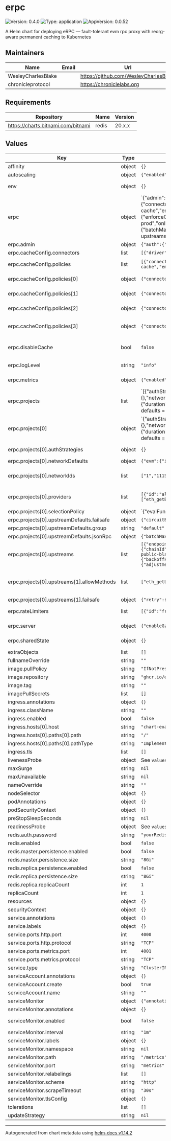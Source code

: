 # erpc

![Version: 0.4.0](https://img.shields.io/badge/Version-0.4.0-informational?style=flat-square) ![Type: application](https://img.shields.io/badge/Type-application-informational?style=flat-square) ![AppVersion: 0.0.52](https://img.shields.io/badge/AppVersion-0.0.52-informational?style=flat-square)

A Helm chart for deploying eRPC — fault-tolerant evm rpc proxy with reorg-aware permanent caching to Kubernetes

## Maintainers

| Name | Email | Url |
| ---- | ------ | --- |
| WesleyCharlesBlake |  | <https://github.com/WesleyCharlesBlake> |
| chronicleprotocol |  | <https://chroniclelabs.org> |

## Requirements

| Repository | Name | Version |
|------------|------|---------|
| https://charts.bitnami.com/bitnami | redis | 20.x.x |

## Values

| Key | Type | Default | Description |
|-----|------|---------|-------------|
| affinity | object | `{}` |  |
| autoscaling | object | `{"enabled":false,"maxReplicas":100,"minReplicas":1,"targetCPUUtilizationPercentage":80}` | Enable autoscaling / HPA |
| env | object | `{}` | create env vars from secrets, eg RPC provider API keys (eg, Blast API, DRPC, Infura, Alchemy, etc. ) |
| erpc | object | `{"admin":{"auth":{"strategies":[{"secret":{"value":"mysecret"},"type":"secret"}]}},"cacheConfig":{"connectors":[{"driver":"memory","id":"memory-cache"}],"policies":[{"connector":"memory-cache","empty":"allow","finality":"finalized","maxItemSize":"10Mb","method":"*","minItemSize":"1Mb","network":"*","params":[],"ttl":0},{"connector":"memory-cache","empty":"ignore","finality":"unfinalized","method":"*","network":"*","ttl":"5s"},{"connector":"memory-cache","empty":"ignore","finality":"unknown","method":"*","network":"*","ttl":"10s"},{"connector":"memory-cache","empty":"ignore","finality":"realtime","method":"*","network":"*","ttl":"2s"}]},"disableCache":false,"logLevel":"info","metrics":{"enabled":true,"hostV4":"0.0.0.0","hostV6":"[::]","listenV4":true,"listenV6":false,"port":4001},"projects":[{"authStrategies":{},"id":"main","networkDefaults":{"evm":{"integrity":{"enforceGetLogsBlockRange":true,"enforceHighestBlock":true}},"failsafe":{"hedge":{"maxCount":3,"quantile":0.99},"retry":{"backoffFactor":1.5,"backoffMaxDelay":"1s","delay":"100ms","jitter":"0ms","maxAttempts":3},"timeout":{"duration":"30s"}}},"networkFailsafe":{},"networkIds":["1","11155111"],"providers":[{"id":"alchemy-prod","onlyNetworks":["evm:1","evm:137"],"overrides":{"evm:*":{"allowMethods":["eth_getLogs"],"failsafe":{"hedge":{"maxCount":3,"quantile":0.99},"retry":{"backoffFactor":1.5,"backoffMaxDelay":"1s","delay":"100ms","jitter":"0ms","maxAttempts":3},"timeout":{"duration":"30s"}},"ignoreMethods":["eth_getBlockByNumber"],"jsonRpc":{"batchMaxSize":20,"batchMaxWait":"30ms","supportsBatch":true},"rateLimitBudget":"freemium"}},"settings":{"apiKey":"xxxxx"},"upstreamIdTemplate":"some-name","vendor":"alchemy"}],"selectionPolicy":{"evalFunction":"(upstreams, method) => {\n\n  const defaults = upstreams.filter(u => u.config.group !== 'fallback')\n  const fallbacks = upstreams.filter(u => u.config.group === 'fallback')\n\n  // Maximum allowed error rate.\n  const maxErrorRate = parseFloat(process.env.ROUTING_POLICY_MAX_ERROR_RATE || '0.7')\n\n  // Maximum allowed block head lag.\n  const maxBlockHeadLag = parseFloat(process.env.ROUTING_POLICY_MAX_BLOCK_HEAD_LAG || '10')\n\n  // Minimum number of healthy upstreams that must be included in default group.\n  const minHealthyThreshold = parseInt(process.env.ROUTING_POLICY_MIN_HEALTHY_THRESHOLD || '1')\n\n  // Filter upstreams that are healthy based on error rate and block head lag.\n  const healthyOnes = defaults.filter(\n    u => u.metrics.errorRate < maxErrorRate && u.metrics.blockHeadLag < maxBlockHeadLag\n  )\n\n  // If there are enough healthy upstreams, return them.\n  if (healthyOnes.length >= minHealthyThreshold) {\n    return healthyOnes\n  }\n\n  // The reason all upstreams are returned is to be less harsh and still consider default nodes (in case they have intermittent issues)\n  // Order of upstreams does not matter as that will be decided by the upstream scoring mechanism\n  return upstreams\n}\n","evalInterval":"1m","evalPerMethod":false,"resampleCount":100,"resampleExcluded":false,"resampleInterval":"5m"},"upstreamDefaults":{"allowMethods":["eth_getLogs"],"failsafe":{"circuitBreaker":{"failureThresholdCapacity":200,"failureThresholdCount":160,"halfOpenAfter":"5m","successThresholdCapacity":3,"successThresholdCount":3},"retry":{"backoffFactor":1.5,"backoffMaxDelay":"5s","delay":"300ms","jitter":"100ms","maxAttempts":3},"timeout":{"duration":"15s"}},"group":"default","ignoreMethods":["eth_traceTransaction","alchemy_*"],"jsonRpc":{"batchMaxSize":10,"batchMaxWait":"50ms","supportsBatch":true}},"upstreams":[{"endpoint":"https://eth-mainnet.public.blastapi.io","evm":{"chainId":1,"getLogsAutoSplittingRangeThreshold":10000,"getLogsMaxAllowedAddresses":10000,"getLogsMaxAllowedRange":10000,"getLogsMaxAllowedTopics":10000,"getLogsSplitOnError":false,"maxAvailableRecentBlocks":128,"nodeType":"full","statePollerDebounce":"5s","statePollerInterval":"30s"},"group":"fallback","id":"eth-public-blast","rateLimitBudget":"freemium"},{"allowMethods":["eth_getLogs"],"autoIgnoreUnsupportedMethods":true,"endpoint":"https://ethereum-sepolia-rpc.publicnode.com","evm":{"chainId":11155111},"failsafe":{"retry":{"backoffFactor":0.3,"backoffMaxDelay":"10s","delay":"1000ms","jitter":"500ms","maxAttempts":2},"timeout":{"duration":"15s"}},"headers":{"SomeHeader":"Bearer mytoken"},"id":"sep-public-node","ignoreMethods":["alchemy_*"],"jsonRpc":{"batchMaxSize":100,"batchMaxWait":"100ms","supportsBatch":true},"rateLimitAutoTune":{"adjustmentPeriod":"1m","decreaseFactor":0.9,"enabled":true,"errorRateThreshold":0.1,"increaseFactor":1.05,"maxBudget":10000,"minBudget":0},"rateLimitBudget":"freemium"}]}],"rateLimiters":[{"id":"freemium","rules":[{"maxCount":100,"method":"*","period":"1s"}]},{"id":"premium","rules":[{"maxCount":1000,"method":"*","period":"2s"}]}],"server":{"enableGzip":true,"httpHostV4":"0.0.0.0","httpHostV6":"[::]","httpPort":4000,"listenV4":true,"listenV6":false,"maxTimeout":"30s","readTimeout":"10s","tls":{"caFile":"/path/to/ca.pem","certFile":"/path/to/cert.pem","enabled":false,"insecureSkipVerify":false,"keyFile":"/path/to/key.pem"},"writeTimeout":"20s"},"sharedState":{}}` | eRPC configuration, ref: https://docs.erpc.cloud/config/example#full-config-example |
| erpc.admin | object | `{"auth":{"strategies":[{"secret":{"value":"mysecret"},"type":"secret"}]}}` | If enabled, the admin API will be enabled ref: |
| erpc.cacheConfig.connectors | list | `[{"driver":"memory","id":"memory-cache"}]` | can provide multiple connectors |
| erpc.cacheConfig.policies | list | `[{"connector":"memory-cache","empty":"allow","finality":"finalized","maxItemSize":"10Mb","method":"*","minItemSize":"1Mb","network":"*","params":[],"ttl":0},{"connector":"memory-cache","empty":"ignore","finality":"unfinalized","method":"*","network":"*","ttl":"5s"},{"connector":"memory-cache","empty":"ignore","finality":"unknown","method":"*","network":"*","ttl":"10s"},{"connector":"memory-cache","empty":"ignore","finality":"realtime","method":"*","network":"*","ttl":"2s"}]` | can provide multiple policies to work with all connectors configured |
| erpc.cacheConfig.policies[0] | object | `{"connector":"memory-cache","empty":"allow","finality":"finalized","maxItemSize":"10Mb","method":"*","minItemSize":"1Mb","network":"*","params":[],"ttl":0}` | Example: Cache all methods with finalized data including empty responses |
| erpc.cacheConfig.policies[1] | object | `{"connector":"memory-cache","empty":"ignore","finality":"unfinalized","method":"*","network":"*","ttl":"5s"}` | Example: Cache unfinalized data only for 5 seconds (getLogs of a recent block) except empty responses |
| erpc.cacheConfig.policies[2] | object | `{"connector":"memory-cache","empty":"ignore","finality":"unknown","method":"*","network":"*","ttl":"10s"}` | Example: Cache unknown finalization data (eth_trace*) only for 10 seconds |
| erpc.cacheConfig.policies[3] | object | `{"connector":"memory-cache","empty":"ignore","finality":"realtime","method":"*","network":"*","ttl":"2s"}` | Example: Cache realtime data only for 2 seconds (eth_blockNumber, eth_gasPrice, etc) to reduce costs yet fresh enough data |
| erpc.disableCache | bool | `false` | provides a DB backend for caching. must be one of `memory`, `redis`, or `postgresql`. ref: https://docs.erpc.cloud/config/database/drivers |
| erpc.logLevel | string | `"info"` | Log level for eRPC. Must be one of `debug`, `info`, `warn`, `error`, `fatal`, or `panic`. |
| erpc.metrics | object | `{"enabled":true,"hostV4":"0.0.0.0","hostV6":"[::]","listenV4":true,"listenV6":false,"port":4001}` | eRPC Metrics configuration, ref: https://docs.erpc.cloud/config/example#full-config-example |
| erpc.projects | list | `[{"authStrategies":{},"id":"main","networkDefaults":{"evm":{"integrity":{"enforceGetLogsBlockRange":true,"enforceHighestBlock":true}},"failsafe":{"hedge":{"maxCount":3,"quantile":0.99},"retry":{"backoffFactor":1.5,"backoffMaxDelay":"1s","delay":"100ms","jitter":"0ms","maxAttempts":3},"timeout":{"duration":"30s"}}},"networkFailsafe":{},"networkIds":["1","11155111"],"providers":[{"id":"alchemy-prod","onlyNetworks":["evm:1","evm:137"],"overrides":{"evm:*":{"allowMethods":["eth_getLogs"],"failsafe":{"hedge":{"maxCount":3,"quantile":0.99},"retry":{"backoffFactor":1.5,"backoffMaxDelay":"1s","delay":"100ms","jitter":"0ms","maxAttempts":3},"timeout":{"duration":"30s"}},"ignoreMethods":["eth_getBlockByNumber"],"jsonRpc":{"batchMaxSize":20,"batchMaxWait":"30ms","supportsBatch":true},"rateLimitBudget":"freemium"}},"settings":{"apiKey":"xxxxx"},"upstreamIdTemplate":"some-name","vendor":"alchemy"}],"selectionPolicy":{"evalFunction":"(upstreams, method) => {\n\n  const defaults = upstreams.filter(u => u.config.group !== 'fallback')\n  const fallbacks = upstreams.filter(u => u.config.group === 'fallback')\n\n  // Maximum allowed error rate.\n  const maxErrorRate = parseFloat(process.env.ROUTING_POLICY_MAX_ERROR_RATE || '0.7')\n\n  // Maximum allowed block head lag.\n  const maxBlockHeadLag = parseFloat(process.env.ROUTING_POLICY_MAX_BLOCK_HEAD_LAG || '10')\n\n  // Minimum number of healthy upstreams that must be included in default group.\n  const minHealthyThreshold = parseInt(process.env.ROUTING_POLICY_MIN_HEALTHY_THRESHOLD || '1')\n\n  // Filter upstreams that are healthy based on error rate and block head lag.\n  const healthyOnes = defaults.filter(\n    u => u.metrics.errorRate < maxErrorRate && u.metrics.blockHeadLag < maxBlockHeadLag\n  )\n\n  // If there are enough healthy upstreams, return them.\n  if (healthyOnes.length >= minHealthyThreshold) {\n    return healthyOnes\n  }\n\n  // The reason all upstreams are returned is to be less harsh and still consider default nodes (in case they have intermittent issues)\n  // Order of upstreams does not matter as that will be decided by the upstream scoring mechanism\n  return upstreams\n}\n","evalInterval":"1m","evalPerMethod":false,"resampleCount":100,"resampleExcluded":false,"resampleInterval":"5m"},"upstreamDefaults":{"allowMethods":["eth_getLogs"],"failsafe":{"circuitBreaker":{"failureThresholdCapacity":200,"failureThresholdCount":160,"halfOpenAfter":"5m","successThresholdCapacity":3,"successThresholdCount":3},"retry":{"backoffFactor":1.5,"backoffMaxDelay":"5s","delay":"300ms","jitter":"100ms","maxAttempts":3},"timeout":{"duration":"15s"}},"group":"default","ignoreMethods":["eth_traceTransaction","alchemy_*"],"jsonRpc":{"batchMaxSize":10,"batchMaxWait":"50ms","supportsBatch":true}},"upstreams":[{"endpoint":"https://eth-mainnet.public.blastapi.io","evm":{"chainId":1,"getLogsAutoSplittingRangeThreshold":10000,"getLogsMaxAllowedAddresses":10000,"getLogsMaxAllowedRange":10000,"getLogsMaxAllowedTopics":10000,"getLogsSplitOnError":false,"maxAvailableRecentBlocks":128,"nodeType":"full","statePollerDebounce":"5s","statePollerInterval":"30s"},"group":"fallback","id":"eth-public-blast","rateLimitBudget":"freemium"},{"allowMethods":["eth_getLogs"],"autoIgnoreUnsupportedMethods":true,"endpoint":"https://ethereum-sepolia-rpc.publicnode.com","evm":{"chainId":11155111},"failsafe":{"retry":{"backoffFactor":0.3,"backoffMaxDelay":"10s","delay":"1000ms","jitter":"500ms","maxAttempts":2},"timeout":{"duration":"15s"}},"headers":{"SomeHeader":"Bearer mytoken"},"id":"sep-public-node","ignoreMethods":["alchemy_*"],"jsonRpc":{"batchMaxSize":100,"batchMaxWait":"100ms","supportsBatch":true},"rateLimitAutoTune":{"adjustmentPeriod":"1m","decreaseFactor":0.9,"enabled":true,"errorRateThreshold":0.1,"increaseFactor":1.05,"maxBudget":10000,"minBudget":0},"rateLimitBudget":"freemium"}]}]` | Projects define the networks and chains that eRPC will proxy for. ref: https://docs.erpc.cloud/config/projects |
| erpc.projects[0] | object | `{"authStrategies":{},"id":"main","networkDefaults":{"evm":{"integrity":{"enforceGetLogsBlockRange":true,"enforceHighestBlock":true}},"failsafe":{"hedge":{"maxCount":3,"quantile":0.99},"retry":{"backoffFactor":1.5,"backoffMaxDelay":"1s","delay":"100ms","jitter":"0ms","maxAttempts":3},"timeout":{"duration":"30s"}}},"networkFailsafe":{},"networkIds":["1","11155111"],"providers":[{"id":"alchemy-prod","onlyNetworks":["evm:1","evm:137"],"overrides":{"evm:*":{"allowMethods":["eth_getLogs"],"failsafe":{"hedge":{"maxCount":3,"quantile":0.99},"retry":{"backoffFactor":1.5,"backoffMaxDelay":"1s","delay":"100ms","jitter":"0ms","maxAttempts":3},"timeout":{"duration":"30s"}},"ignoreMethods":["eth_getBlockByNumber"],"jsonRpc":{"batchMaxSize":20,"batchMaxWait":"30ms","supportsBatch":true},"rateLimitBudget":"freemium"}},"settings":{"apiKey":"xxxxx"},"upstreamIdTemplate":"some-name","vendor":"alchemy"}],"selectionPolicy":{"evalFunction":"(upstreams, method) => {\n\n  const defaults = upstreams.filter(u => u.config.group !== 'fallback')\n  const fallbacks = upstreams.filter(u => u.config.group === 'fallback')\n\n  // Maximum allowed error rate.\n  const maxErrorRate = parseFloat(process.env.ROUTING_POLICY_MAX_ERROR_RATE || '0.7')\n\n  // Maximum allowed block head lag.\n  const maxBlockHeadLag = parseFloat(process.env.ROUTING_POLICY_MAX_BLOCK_HEAD_LAG || '10')\n\n  // Minimum number of healthy upstreams that must be included in default group.\n  const minHealthyThreshold = parseInt(process.env.ROUTING_POLICY_MIN_HEALTHY_THRESHOLD || '1')\n\n  // Filter upstreams that are healthy based on error rate and block head lag.\n  const healthyOnes = defaults.filter(\n    u => u.metrics.errorRate < maxErrorRate && u.metrics.blockHeadLag < maxBlockHeadLag\n  )\n\n  // If there are enough healthy upstreams, return them.\n  if (healthyOnes.length >= minHealthyThreshold) {\n    return healthyOnes\n  }\n\n  // The reason all upstreams are returned is to be less harsh and still consider default nodes (in case they have intermittent issues)\n  // Order of upstreams does not matter as that will be decided by the upstream scoring mechanism\n  return upstreams\n}\n","evalInterval":"1m","evalPerMethod":false,"resampleCount":100,"resampleExcluded":false,"resampleInterval":"5m"},"upstreamDefaults":{"allowMethods":["eth_getLogs"],"failsafe":{"circuitBreaker":{"failureThresholdCapacity":200,"failureThresholdCount":160,"halfOpenAfter":"5m","successThresholdCapacity":3,"successThresholdCount":3},"retry":{"backoffFactor":1.5,"backoffMaxDelay":"5s","delay":"300ms","jitter":"100ms","maxAttempts":3},"timeout":{"duration":"15s"}},"group":"default","ignoreMethods":["eth_traceTransaction","alchemy_*"],"jsonRpc":{"batchMaxSize":10,"batchMaxWait":"50ms","supportsBatch":true}},"upstreams":[{"endpoint":"https://eth-mainnet.public.blastapi.io","evm":{"chainId":1,"getLogsAutoSplittingRangeThreshold":10000,"getLogsMaxAllowedAddresses":10000,"getLogsMaxAllowedRange":10000,"getLogsMaxAllowedTopics":10000,"getLogsSplitOnError":false,"maxAvailableRecentBlocks":128,"nodeType":"full","statePollerDebounce":"5s","statePollerInterval":"30s"},"group":"fallback","id":"eth-public-blast","rateLimitBudget":"freemium"},{"allowMethods":["eth_getLogs"],"autoIgnoreUnsupportedMethods":true,"endpoint":"https://ethereum-sepolia-rpc.publicnode.com","evm":{"chainId":11155111},"failsafe":{"retry":{"backoffFactor":0.3,"backoffMaxDelay":"10s","delay":"1000ms","jitter":"500ms","maxAttempts":2},"timeout":{"duration":"15s"}},"headers":{"SomeHeader":"Bearer mytoken"},"id":"sep-public-node","ignoreMethods":["alchemy_*"],"jsonRpc":{"batchMaxSize":100,"batchMaxWait":"100ms","supportsBatch":true},"rateLimitAutoTune":{"adjustmentPeriod":"1m","decreaseFactor":0.9,"enabled":true,"errorRateThreshold":0.1,"increaseFactor":1.05,"maxBudget":10000,"minBudget":0},"rateLimitBudget":"freemium"}]}` | each project must have a unique id, and is used in the URL structure: fqdn/{project_id}/{network-architecture}/{chain-id} |
| erpc.projects[0].authStrategies | object | `{}` | Apply auth to project level. ref: https://docs.erpc.cloud/config/auth |
| erpc.projects[0].networkDefaults | object | `{"evm":{"integrity":{"enforceGetLogsBlockRange":true,"enforceHighestBlock":true}},"failsafe":{"hedge":{"maxCount":3,"quantile":0.99},"retry":{"backoffFactor":1.5,"backoffMaxDelay":"1s","delay":"100ms","jitter":"0ms","maxAttempts":3},"timeout":{"duration":"30s"}}}` | Network defaults enable for all networks |
| erpc.projects[0].networkIds | list | `["1","11155111"]` | A network represents a chain in EVM, and it is a local grouping for upstreams. ref: https://docs.erpc.cloud/config/projects/networks |
| erpc.projects[0].providers | list | `[{"id":"alchemy-prod","onlyNetworks":["evm:1","evm:137"],"overrides":{"evm:*":{"allowMethods":["eth_getLogs"],"failsafe":{"hedge":{"maxCount":3,"quantile":0.99},"retry":{"backoffFactor":1.5,"backoffMaxDelay":"1s","delay":"100ms","jitter":"0ms","maxAttempts":3},"timeout":{"duration":"30s"}},"ignoreMethods":["eth_getBlockByNumber"],"jsonRpc":{"batchMaxSize":20,"batchMaxWait":"30ms","supportsBatch":true},"rateLimitBudget":"freemium"}},"settings":{"apiKey":"xxxxx"},"upstreamIdTemplate":"some-name","vendor":"alchemy"}]` | Provider config, reg https://docs.erpc.cloud/config/projects/providers#advanced-config |
| erpc.projects[0].selectionPolicy | object | `{"evalFunction":"(upstreams, method) => {\n\n  const defaults = upstreams.filter(u => u.config.group !== 'fallback')\n  const fallbacks = upstreams.filter(u => u.config.group === 'fallback')\n\n  // Maximum allowed error rate.\n  const maxErrorRate = parseFloat(process.env.ROUTING_POLICY_MAX_ERROR_RATE || '0.7')\n\n  // Maximum allowed block head lag.\n  const maxBlockHeadLag = parseFloat(process.env.ROUTING_POLICY_MAX_BLOCK_HEAD_LAG || '10')\n\n  // Minimum number of healthy upstreams that must be included in default group.\n  const minHealthyThreshold = parseInt(process.env.ROUTING_POLICY_MIN_HEALTHY_THRESHOLD || '1')\n\n  // Filter upstreams that are healthy based on error rate and block head lag.\n  const healthyOnes = defaults.filter(\n    u => u.metrics.errorRate < maxErrorRate && u.metrics.blockHeadLag < maxBlockHeadLag\n  )\n\n  // If there are enough healthy upstreams, return them.\n  if (healthyOnes.length >= minHealthyThreshold) {\n    return healthyOnes\n  }\n\n  // The reason all upstreams are returned is to be less harsh and still consider default nodes (in case they have intermittent issues)\n  // Order of upstreams does not matter as that will be decided by the upstream scoring mechanism\n  return upstreams\n}\n","evalInterval":"1m","evalPerMethod":false,"resampleCount":100,"resampleExcluded":false,"resampleInterval":"5m"}` | Selection Policy ref https://docs.erpc.cloud/config/projects/selection-policies |
| erpc.projects[0].upstreamDefaults.failsafe | object | `{"circuitBreaker":{"failureThresholdCapacity":200,"failureThresholdCount":160,"halfOpenAfter":"5m","successThresholdCapacity":3,"successThresholdCount":3},"retry":{"backoffFactor":1.5,"backoffMaxDelay":"5s","delay":"300ms","jitter":"100ms","maxAttempts":3},"timeout":{"duration":"15s"}}` | Default failsafe policies |
| erpc.projects[0].upstreamDefaults.group | string | `"default"` | Default group for all upstreams |
| erpc.projects[0].upstreamDefaults.jsonRpc | object | `{"batchMaxSize":10,"batchMaxWait":"50ms","supportsBatch":true}` | Default JSON-RPC settings |
| erpc.projects[0].upstreams | list | `[{"endpoint":"https://eth-mainnet.public.blastapi.io","evm":{"chainId":1,"getLogsAutoSplittingRangeThreshold":10000,"getLogsMaxAllowedAddresses":10000,"getLogsMaxAllowedRange":10000,"getLogsMaxAllowedTopics":10000,"getLogsSplitOnError":false,"maxAvailableRecentBlocks":128,"nodeType":"full","statePollerDebounce":"5s","statePollerInterval":"30s"},"group":"fallback","id":"eth-public-blast","rateLimitBudget":"freemium"},{"allowMethods":["eth_getLogs"],"autoIgnoreUnsupportedMethods":true,"endpoint":"https://ethereum-sepolia-rpc.publicnode.com","evm":{"chainId":11155111},"failsafe":{"retry":{"backoffFactor":0.3,"backoffMaxDelay":"10s","delay":"1000ms","jitter":"500ms","maxAttempts":2},"timeout":{"duration":"15s"}},"headers":{"SomeHeader":"Bearer mytoken"},"id":"sep-public-node","ignoreMethods":["alchemy_*"],"jsonRpc":{"batchMaxSize":100,"batchMaxWait":"100ms","supportsBatch":true},"rateLimitAutoTune":{"adjustmentPeriod":"1m","decreaseFactor":0.9,"enabled":true,"errorRateThreshold":0.1,"increaseFactor":1.05,"maxBudget":10000,"minBudget":0},"rateLimitBudget":"freemium"}]` | A upstream is defined to handle 1 or more networks (a.k.a. chains). ref: https://docs.erpc.cloud/config/projects/upstreams |
| erpc.projects[0].upstreams[1].allowMethods | list | `["eth_getLogs"]` | Explicitly allowed methods will take precedence over ignoreMethods. For example if you only want eth_getLogs to be served, set ignore methods to "*" and allowMethods to "eth_getLogs". |
| erpc.projects[0].upstreams[1].failsafe | object | `{"retry":{"backoffFactor":0.3,"backoffMaxDelay":"10s","delay":"1000ms","jitter":"500ms","maxAttempts":2},"timeout":{"duration":"15s"}}` | [optional] - additional failsafe settings for this upstream |
| erpc.rateLimiters | list | `[{"id":"freemium","rules":[{"maxCount":100,"method":"*","period":"1s"}]},{"id":"premium","rules":[{"maxCount":1000,"method":"*","period":"2s"}]}]` | Define rate limiters for upstreams. ref: https://docs.erpc.cloud/config/projects/rate-limiters |
| erpc.server | object | `{"enableGzip":true,"httpHostV4":"0.0.0.0","httpHostV6":"[::]","httpPort":4000,"listenV4":true,"listenV6":false,"maxTimeout":"30s","readTimeout":"10s","tls":{"caFile":"/path/to/ca.pem","certFile":"/path/to/cert.pem","enabled":false,"insecureSkipVerify":false,"keyFile":"/path/to/key.pem"},"writeTimeout":"20s"}` | eRPC configuration, ref: https://docs.erpc.cloud/config/example#full-config-example |
| erpc.sharedState | object | `{}` | Shared state configuration, ref: https://docs.erpc.cloud/config/database/shared-state |
| extraObjects | list | `[]` |  |
| fullnameOverride | string | `""` |  |
| image.pullPolicy | string | `"IfNotPresent"` |  |
| image.repository | string | `"ghcr.io/erpc/erpc"` |  |
| image.tag | string | `""` |  |
| imagePullSecrets | list | `[]` |  |
| ingress.annotations | object | `{}` |  |
| ingress.className | string | `""` |  |
| ingress.enabled | bool | `false` |  |
| ingress.hosts[0].host | string | `"chart-example.local"` |  |
| ingress.hosts[0].paths[0].path | string | `"/"` |  |
| ingress.hosts[0].paths[0].pathType | string | `"ImplementationSpecific"` |  |
| ingress.tls | list | `[]` |  |
| livenessProbe | object | See `values.yaml` | Liveness probe |
| maxSurge | string | `nil` | default is 1 |
| maxUnavailable | string | `nil` | default is 0 |
| nameOverride | string | `""` |  |
| nodeSelector | object | `{}` |  |
| podAnnotations | object | `{}` |  |
| podSecurityContext | object | `{}` |  |
| preStopSleepSeconds | string | `nil` | default is 20 seconds |
| readinessProbe | object | See `values.yaml` | Readiness probe |
| redis.auth.password | string | `"yourRedisSecret"` |  |
| redis.enabled | bool | `false` | If enabled a redis chart will be deployed as a dependency |
| redis.master.persistence.enabled | bool | `false` |  |
| redis.master.persistence.size | string | `"8Gi"` |  |
| redis.replica.persistence.enabled | bool | `false` |  |
| redis.replica.persistence.size | string | `"8Gi"` |  |
| redis.replica.replicaCount | int | `1` |  |
| replicaCount | int | `1` | Deployment replica count |
| resources | object | `{}` |  |
| securityContext | object | `{}` |  |
| service.annotations | object | `{}` |  |
| service.labels | object | `{}` |  |
| service.ports.http.port | int | `4000` |  |
| service.ports.http.protocol | string | `"TCP"` |  |
| service.ports.metrics.port | int | `4001` |  |
| service.ports.metrics.protocol | string | `"TCP"` |  |
| service.type | string | `"ClusterIP"` |  |
| serviceAccount.annotations | object | `{}` |  |
| serviceAccount.create | bool | `true` |  |
| serviceAccount.name | string | `""` |  |
| serviceMonitor | object | `{"annotations":{},"enabled":false,"interval":"1m","labels":{},"namespace":null,"path":"/metrics","port":"metrics","relabelings":[],"scheme":"http","scrapeTimeout":"30s","tlsConfig":{}}` | If true, create a ServiceMonitor CRD for prometheus operator |
| serviceMonitor.annotations | object | `{}` | Additional ServiceMonitor annotations |
| serviceMonitor.enabled | bool | `false` | If true, a ServiceMonitor CRD is created for a prometheus operator https://github.com/coreos/prometheus-operator |
| serviceMonitor.interval | string | `"1m"` | ServiceMonitor scrape interval |
| serviceMonitor.labels | object | `{}` | Additional ServiceMonitor labels |
| serviceMonitor.namespace | string | `nil` | Alternative namespace for ServiceMonitor |
| serviceMonitor.path | string | `"/metrics"` | Path to scrape |
| serviceMonitor.port | string | `"metrics"` | port to scrape |
| serviceMonitor.relabelings | list | `[]` | ServiceMonitor relabelings |
| serviceMonitor.scheme | string | `"http"` | ServiceMonitor scheme |
| serviceMonitor.scrapeTimeout | string | `"30s"` | ServiceMonitor scrape timeout |
| serviceMonitor.tlsConfig | object | `{}` | ServiceMonitor TLS configuration |
| tolerations | list | `[]` |  |
| updateStrategy | string | `nil` | default RollingUpdate |

----------------------------------------------
Autogenerated from chart metadata using [helm-docs v1.14.2](https://github.com/norwoodj/helm-docs/releases/v1.14.2)
